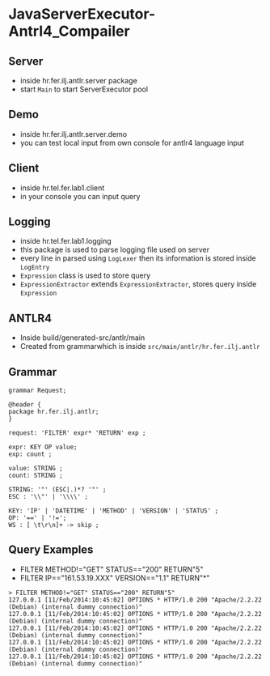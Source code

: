 # JavaServerExecutor-Antrl4_Compailer

## Server
- inside hr.fer.ilj.antlr.server package
- start `Main` to start ServerExecutor pool

## Demo
- inside hr.fer.ilj.antlr.server.demo
- you can test local input from own console for antlr4 language input

## Client
- inside hr.tel.fer.lab1.client
- in your console you can input query

## Logging
- inside hr.tel.fer.lab1.logging
- this package is used to parse logging file used on server
- every line in parsed using `LogLexer` then its information is stored inside `LogEntry`
- `Expression` class is used to store query
- `ExpressionExtractor` extends `ExpressionExtractor`, stores query inside `Expression`

## ANTLR4
- Inside build/generated-src/antlr/main
- Created from grammarwhich is inside `src/main/antlr/hr.fer.ilj.antlr`

## Grammar
```
grammar Request;

@header {
package hr.fer.ilj.antlr; 
}

request: 'FILTER' expr* 'RETURN' exp ;

expr: KEY OP value;
exp: count ;

value: STRING ;
count: STRING ;

STRING: '"' (ESC|.)*? '"' ;
ESC : '\\"' | '\\\\' ; 

KEY: 'IP' | 'DATETIME' | 'METHOD' | 'VERSION' | 'STATUS' ;
OP: '==' | '!=';
WS : [ \t\r\n]+ -> skip ;
```


## Query Examples
- FILTER METHOD!="GET" STATUS=="200" RETURN"5"
- FILTER IP=="161.53.19.XXX" VERSION=="1.1" RETURN"*" 

```
> FILTER METHOD!="GET" STATUS=="200" RETURN"5"
127.0.0.1 [11/Feb/2014:10:45:02] OPTIONS * HTTP/1.0 200 "Apache/2.2.22 (Debian) (internal dummy connection)"
127.0.0.1 [11/Feb/2014:10:45:02] OPTIONS * HTTP/1.0 200 "Apache/2.2.22 (Debian) (internal dummy connection)"
127.0.0.1 [11/Feb/2014:10:45:02] OPTIONS * HTTP/1.0 200 "Apache/2.2.22 (Debian) (internal dummy connection)"
127.0.0.1 [11/Feb/2014:10:45:02] OPTIONS * HTTP/1.0 200 "Apache/2.2.22 (Debian) (internal dummy connection)"
127.0.0.1 [11/Feb/2014:10:45:02] OPTIONS * HTTP/1.0 200 "Apache/2.2.22 (Debian) (internal dummy connection)"
```
